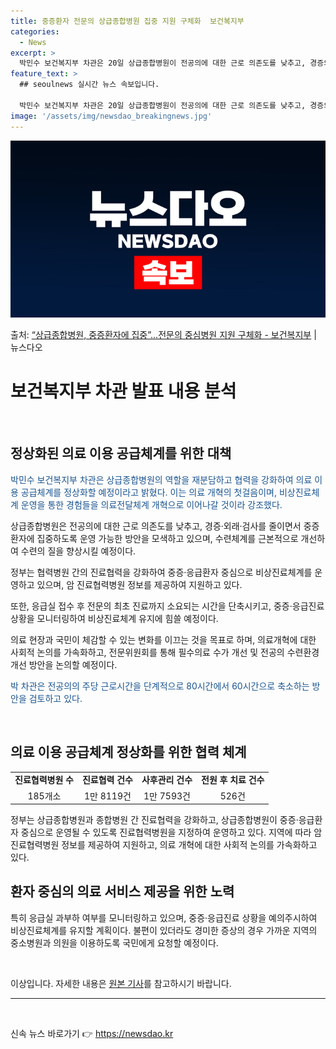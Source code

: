 ```yaml
---
title: 중증환자 전문의 상급종합병원 집중 지원 구체화  보건복지부
categories:
  - News
excerpt: >
  박민수 보건복지부 차관은 20일 상급종합병원이 전공의에 대한 근로 의존도를 낮추고, 경증외래검사를 대폭 줄이…
feature_text: >
  ## seoulnews 실시간 뉴스 속보입니다.

  박민수 보건복지부 차관은 20일 상급종합병원이 전공의에 대한 근로 의존도를 낮추고, 경증외래검사를 대폭 줄이…
image: '/assets/img/newsdao_breakingnews.jpg'
---
```


![뉴스다오 속보](/assets/img/newsdao_breakingnews.jpg)

<p>출처: <a href="https://newsdao.kr/3850" rel="dofollow">“상급종합병원, 중증환자에 집중”…전문의 중심병원 지원 구체화 - 보건복지부</a> | 뉴스다오</p>

<h1 data-ke-size="size24">보건복지부 차관 발표 내용 분석</span></h1>

<p data-ke-size="size16">&nbsp;</p>

<h2 data-ke-size="size26">정상화된 의료 이용 공급체계를 위한 대책</h2>

<p><span style="color: #1a5490;">박민수 보건복지부 차관은 상급종합병원의 역할을 재분담하고 협력을 강화하여 의료 이용 공급체계를 정상화할 예정이라고 밝혔다. 이는 의료 개혁의 첫걸음이며, 비상진료체계 운영을 통한 경험들을 의료전달체계 개혁으로 이어나갈 것이라 강조했다.</span></p>

<p>상급종합병원은 전공의에 대한 근로 의존도를 낮추고, 경증·외래·검사를 줄이면서 중증환자에 집중하도록 운영 가능한 방안을 모색하고 있으며, 수련체계를 근본적으로 개선하여 수련의 질을 향상시킬 예정이다.</p>

<p>정부는 협력병원 간의 진료협력을 강화하여 중증·응급환자 중심으로 비상진료체계를 운영하고 있으며, 암 진료협력병원 정보를 제공하여 지원하고 있다.</p>

<p>또한, 응급실 접수 후 전문의 최초 진료까지 소요되는 시간을 단축시키고, 중증·응급진료 상황을 모니터링하여 비상진료체계 유지에 힘쓸 예정이다.</p>

<p>의료 현장과 국민이 체감할 수 있는 변화를 이끄는 것을 목표로 하며, 의료개혁에 대한 사회적 논의를 가속화하고, 전문위원회를 통해 필수의료 수가 개선 및 전공의 수련환경 개선 방안을 논의할 예정이다.</p>

<p><span style="color: #1a5490;">박 차관은 전공의의 주당 근로시간을 단계적으로 80시간에서 60시간으로 축소하는 방안을 검토하고 있다.</span></p>

<p data-ke-size="size16">&nbsp;</p>

<h2 data-ke-size="size26">의료 이용 공급체계 정상화를 위한 협력 체계</h2>

<table>
	<tbody>
		<tr>
			<td style="text-align: center; height: 17px;"><b>진료협력병원 수</b></td>
			<td style="text-align: center; height: 17px;"><b>진료협력 건수</b></td>
			<td style="text-align: center; height: 17px;"><b>사후관리 건수</b></td>
			<td style="text-align: center; height: 17px;"><b>전원 후 치료 건수</b></td>
		</tr>
		<tr>
			<td style="text-align: center; height: 17px;">185개소</td>
			<td style="text-align: center; height: 17px;">1만 8119건</td>
			<td style="text-align: center; height: 17px;">1만 7593건</td>
			<td style="text-align: center; height: 17px;">526건</td>
		</tr>
	</tbody>
</table>

<p>정부는 상급종합병원과 종합병원 간 진료협력을 강화하고, 상급종합병원이 중증·응급환자 중심으로 운영될 수 있도록 진료협력병원을 지정하여 운영하고 있다. 지역에 따라 암 진료협력병원 정보를 제공하여 지원하고, 의료 개혁에 대한 사회적 논의를 가속화하고 있다.</p>

<h2 data-ke-size="size26">환자 중심의 의료 서비스 제공을 위한 노력</h2>

<p>특히 응급실 과부하 여부를 모니터링하고 있으며, 중증·응급진료 상황을 예의주시하여 비상진료체계를 유지할 계획이다. 불편이 있더라도 경미한 증상의 경우 가까운 지역의 중소병원과 의원을 이용하도록 국민에게 요청할 예정이다.</p>

<p data-ke-size="size16">&nbsp;</p>

<p>이상입니다. 자세한 내용은 <a href="https://newsdao.kr/3850">원본 기사</a>를 참고하시기 바랍니다.</p>

<hr>

<p data-ke-size="size16">&nbsp;</p> 

신속 뉴스 바로가기 👉 <a href="https://newsdao.kr" rel="dofollow">https://newsdao.kr</a>


